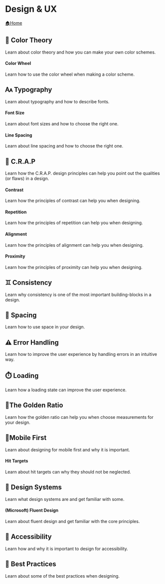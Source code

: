 # Design & UX

[🏠Home](https://github.com/moodledan/web-skills)

## 🌈 Color Theory
Learn about color theory and how you can make your own color schemes.

#### Color Wheel
Learn how to use the color wheel when making a color scheme.

## 🗛 Typography
Learn about typography and how to describe fonts.

#### Font Size
Learn about font sizes and how to choose the right one.

#### Line Spacing
Learn about line spacing and how to choose the right one.

## 🔎 C.R.A.P
Learn how the C.R.A.P. design principles can help you point out the qualities (or flaws) in a design.

#### Contrast
Learn how the principles of contrast can help you when designing.

#### Repetition
Learn how the principles of repetition can help you when designing.

#### Alignment
Learn how the principles of alignment can help you when designing.

#### Proximity
Learn how the principles of proximity can help you when designing.

## ♊ Consistency
Learn why consistency is one of the most important building-blocks in a design.

## 📏 Spacing
Learn how to use space in your design.

## ⚠️ Error Handling
Learn how to improve the user experience by handling errors in an intuitive way.

## ⏱️ Loading
Learn how a loading state can improve the user experience.

## 📐The Golden Ratio
Learn how the golden ratio can help you when choose measurements for your design.

## 📱Mobile First
Learn about designing for mobile first and why it is important.

#### Hit Targets
Learn about hit targets can why they should not be neglected.

## 🧩 Design Systems
Learn what design systems are and get familiar with some.

#### (Microsoft) Fluent Design
Learn about fluent design and get familiar with the core principles.

## 🙇 Accessibility
Learn how and why it is important to design for accessibility.

## 💪 Best Practices
Learn about some of the best practices when designing.

